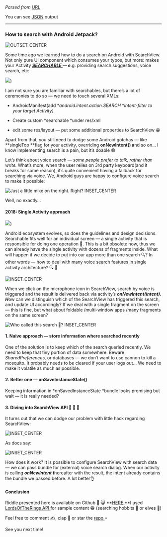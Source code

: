 *Parsed from* [URL](https://medium.com/@lukasz.marczak314/how-to-search-with-android-jetpack-ea55307e49a9)

 You can see [JSON](./test5.json) output

----

### How to search with Android Jetpack?

![ OUTSET_CENTER](https://miro.medium.com/1*F2pe6U6CoaEYf181yts1lA.jpeg)

Some time ago we learned how to do a search on Android with SearchView. Not only pure UI component which consumes your typos, but more: makes your Activity ***[SEARCHABLE ](https://developer.android.com/guide/topics/search/searchable-config)— e***.g. providing search suggestions, voice search, etc:

[![](https://img.youtube.com/vi/9OWmnYPX1uc/0.jpg)](https://www.youtube.com/watch?v=9OWmnYPX1uc&t=210))

I am not sure you are familiar with searchables, but there’s a lot of ceremonies to do so — we need to touch several XMLs:

- AndroidManifest(add **android.intent.action.SEARCH* **i*ntent-filter* t*o your target Activity*).*

- Create custom *searchable *under res/xml

- edit some res/layout — put some additional properties to SearchView 😀

Apart from that, you still need to dodge some Android gotchas — like **singleTop **flag for your activity, overriding **onNewIntent() a**nd so on... I know implementing search is a pain, but it’s doable 😅

Let’s think about voice search — *some people prefer to talk, rather than write.* What’s more, when the user relies on 3rd party keyboard(and it breaks for some reason), it’s quite convenient having a fallback for searching via voice. We, Android guys are happy to configure voice search to make it possible:

![Just a little mike on the right. Right? INSET_CENTER](https://miro.medium.com/1*jVmog9aNKyRXS5gyoH_6KQ.png)

Well, no exactly…

#### 2018: Single Activity approach

[![](https://img.youtube.com/vi/2k8x8V77CrU/0.jpg)](https://www.youtube.com/watch?v=2k8x8V77CrU))

Android ecosystem evolves, so does the guidelines and design decisions. Searchable fits well for an individual screen — a single activity that is responsible for doing one operation 🔎. This is a bit obsolete now, thus we can already have the single activity with dozens of fragments inside. What will happen if we decide to put into our app more than one search 🔍? In other words — how to deal with many voice search features in single activity architecture? 🔍 🔎

![ INSET_CENTER](https://miro.medium.com/1*q-89TrGa8253fH0vYJ6W4Q.jpeg)

When we click on the microphone icon in SearchView, search by voice is triggered and the result is delivered back via activity’s ***onNewIntent(Intent). H***ow can we distinguish which of the SearchView has triggered this search, and update UI accordingly? If we deal with a single fragment on the screen — this is fine, but what about foldable /multi-window apps /many fragments on the same screen?

![Who called this search 🤔? INSET_CENTER](https://miro.medium.com/1*F9pUS-1ZLxvPCaxfXF6ndQ.png)

#### 1. Naive approach — store information where searched recently

One of the solution is to keep which of the search queried recently. We need to keep that tiny portion of data somewhere. Beware *SharedPreferences,* or databases — we don’t want to use cannon to kill a mosquito. It probably needs to be cleared if your user logs out… We need to make it volatile as much as possible.

#### 2. Better one — onSaveInstanceState()

Keeping information in *onSavedInstanceState *bundle looks promising but wait — it is really needed?

#### 3. Diving into SearchView API 🎉 🎉 🎉

It turns out that we can dodge our problem with little hack regarding SearchView:

![ INSET_CENTER](https://miro.medium.com/1*Zcn9w9X143MY2IVzZhW0vg.jpeg)

As docs say:

![ INSET_CENTER](https://miro.medium.com/1*V0lpC_WlbET8A4Ph4T4z_A.png)

How does it work? It is possible to configure SearchView with search data — we can pass bundle for (external) voice search dialog. When our activity is calling ***onNewIntent t***hereafter with the result, the intent already contains the bundle we passed before. A lot better👌

#### Conclusion

Riddle presented here is available on Github 🐙 😺 **[HERE
](https://github.com/Marchuck/MultipleSearchViews)**I used[ LordsOfTheRings API ](https://the-one-api.herokuapp.com/documentation)for sample content 😁
(searching hobbits 💍 or elves 🏹)

Feel free to comment ✍️, clap 👏 or star the [repo ](https://github.com/Marchuck/MultipleSearchViews)⭐️

See you next time!